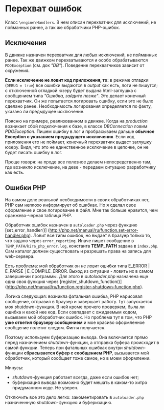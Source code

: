 # Перехват ошибок

Класс `\engine\Handlers`. В нем описан перехватчик для исключений, не пойманных ранее, а так же обработчики PHP-ошибок. 

## Исключения

В движке назначен перехватчик для любых исключений, не пойманных ранее. Так же движком перехватываются и особо обрабатываются `PDOException` (см. док *"DB"*). Поведение перехватчиков зависит от окружения. 

**Если исключение не ловит код приложения, то:** в режиме отладки (`DEBUG = true`) все ошибки выдаются в *output* как есть, логи не пишутся; c отключенной отладкой юзеру будет выдана html-заглушка с сообщением типа *"Ошибка, зайдите позже"*. Это делает конечный перехватчик. Он же попытается логировать ошибку, если это не было сделано ранее. Необходимость логирования определяется по факту, указано ли предыдущее исключение. 

Поясню на примере, реализованном в движке. Когда на *production* возникает сбой подключения к базе, в классе *DBConnection* ловим *PDOException*. Пишем ошибку в лог и пробрасываем дальше **обычное Exception с указанием предыдущего исключения**. Если код приложения его не поймает, конечный перехватчик выдаст заглушку юзеру. Видя, что это не единственное исключение в цепочке, он не будет писать ошибку в лог.

Проще говоря: на проде все полезное делаем непосредственно там, где возникло исключение, на деве - передаем ситуацию разработчику как есть.

## Ошибки PHP

На самом деле реальной необходимости в своих обработчиках нет, PHP сам неплохо информирует об ошибках. Но я сделал свое оформление и свое логирование в файл. Мне так больше нравится, чем оранжево-черная таблица PHP. 

Обработчик ошибок назначен в `autoloader.php` через функцию [set_error_handler()] (http://php.net/manual/ru/function.set-error-handler.php). Ловит все типы ошибок, но выдает в бразуер только то, что задано через `error_reporting`. Иначе пишет сообщение в `TEMP_PATH/kira_php_error.log`, константа **TEMP_PATH** задана в `index.php`. Сам каталог должен существовать и разрешать права на запись для web-сервера.

Есть проблема: мой обработчик он не ловит ошибки типа E_ERROR | E_PARSE | E_COMPILE_ERROR. Выход из ситуации - ловить их в самом завершении программы. Для этого в *autoloader.php* назначена еще одна своя функция через [register_shutdown_function()] (http://php.net/manual/ru/function.register-shutdown-function.php). 

Логика следующая: возникла фатальная ошибка, PHP нарисовал сообщение, отправил в браузер и завершает работу. Тут запускается моя *shutdown*-функция. В ней кроме прочего проверяем, была ли ошибка и какой нее код. Если совпадает с ожидаемым кодом, вызываем мой обоработчик ошибок. Но проблема тут в том, что PHP **уже ответил браузеру сообщением** и мое красиво оформленное сообщение полетит следом. Фигня получается.

Поэтому используем буферизацию вывода. Она включается прямо перед назначением *shutdown*-функции, а отправка буфера происходит в самой функции. Теперь при фатальных ошибках внутри *shutdown*-функции **сбрасывается буфер с сообщением PHP**, вызывается мой обработчик, который сообщает тоже самое, но в моем оформлении.

Минусы:
- *shutdown*-функция работает всегда, даже если ошибок нет;
- буферизация вывода возможно будет мешать в каком-то хитро придуманном коде. Не уверен.
 
Отключить все это дело легко: закоментировать в `autoloader.php` назначеннную *shutdown*-функцию и буферизацию. 

